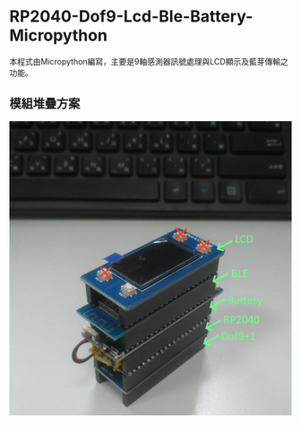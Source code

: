 # RP2040-Dof9-Lcd-Ble-Battery-Micropython
本程式由Micropython編寫，主要是9軸感測器訊號處理與LCD顯示及藍芽傳輸之功能。

## 模組堆疊方案
![全部模組](/images/AllModelView.png)
